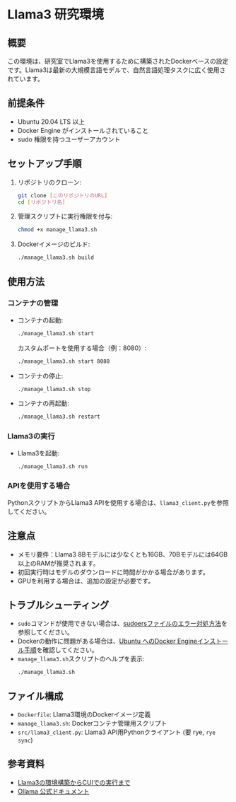 # Llama3 研究環境

## 概要
この環境は、研究室でLlama3を使用するために構築されたDockerベースの設定です。Llama3は最新の大規模言語モデルで、自然言語処理タスクに広く使用されています。

## 前提条件
- Ubuntu 20.04 LTS 以上
- Docker Engine がインストールされていること
- sudo 権限を持つユーザーアカウント

## セットアップ手順

1. リポジトリのクローン:
   ```sh
   git clone [このリポジトリのURL]
   cd [リポジトリ名]
   ```

2. 管理スクリプトに実行権限を付与:
   ```sh
   chmod +x manage_llama3.sh
   ```

3. Dockerイメージのビルド:
   ```sh
   ./manage_llama3.sh build
   ```

## 使用方法

### コンテナの管理
- コンテナの起動:
  ```sh
  ./manage_llama3.sh start
  ```
  カスタムポートを使用する場合（例：8080）:
  ```sh
  ./manage_llama3.sh start 8080
  ```

- コンテナの停止:
  ```sh
  ./manage_llama3.sh stop
  ```

- コンテナの再起動:
  ```sh
  ./manage_llama3.sh restart
  ```

### Llama3の実行
- Llama3を起動:
  ```sh
  ./manage_llama3.sh run
  ```

### APIを使用する場合
PythonスクリプトからLlama3 APIを使用する場合は、`llama3_client.py`を参照してください。

## 注意点
- メモリ要件：Llama3 8Bモデルには少なくとも16GB、70Bモデルには64GB以上のRAMが推奨されます。
- 初回実行時はモデルのダウンロードに時間がかかる場合があります。
- GPUを利用する場合は、追加の設定が必要です。

## トラブルシューティング
- `sudo`コマンドが使用できない場合は、[sudoersファイルのエラー対処方法](https://qiita.com/tks_00/items/bc04bc477d9019341859)を参照してください。
- Dockerの動作に問題がある場合は、[Ubuntu へのDocker Engineインストール手順](https://docs.docker.com/engine/install/ubuntu/)を確認してください。
- `manage_llama3.sh`スクリプトのヘルプを表示:
  ```sh
  ./manage_llama3.sh
  ```

## ファイル構成
- `Dockerfile`: Llama3環境のDockerイメージ定義
- `manage_llama3.sh`: Dockerコンテナ管理用スクリプト
- `src/llama3_client.py`: Llama3 API用Pythonクライアント (要 rye, `rye sync`)

## 参考資料
- [Llama3の環境構築からCUIでの実行まで](https://qiita.com/masa3000/items/8ed69d2036255e5f0af2)
- [Ollama 公式ドキュメント](https://ollama.com/library/llama3)

<!-- ## ライセンス
このプロジェクトは[ライセンス名]の下で公開されています。詳細は`LICENSE`ファイルを参照してください。

## 貢献
バグ報告や機能リクエストは、Issueトラッカーを使用してください。プルリクエストも歓迎します。

## 連絡先
質問や支援が必要な場合は、[担当者名や連絡先]までご連絡ください。 -->